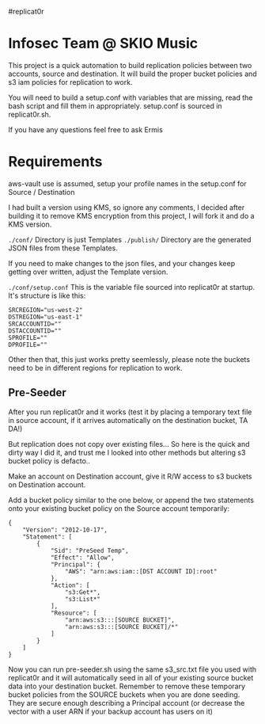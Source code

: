 #replicat0r
# Infosec Team @ SKIO Music

This project is a quick automation to build replication policies between two accounts, source and destination.
It will build the proper bucket policies and s3 iam policies for replication to work.

You will need to build a setup.conf with variables that are missing, read the bash script and fill them in appropriately.
setup.conf is sourced in replicat0r.sh.

If you have any questions feel free to ask Ermis


# Requirements

aws-vault use is assumed, setup your profile names in the setup.conf for Source / Destination

I had built a version using KMS, so ignore any comments, I decided after building it to remove KMS encryption from this project, I will fork it and do a KMS version.

```./conf/``` Directory is just Templates
```./publish/``` Directory are the generated JSON files from these Templates.

If you need to make changes to the json files, and your changes keep getting over written, adjust the Template version.

```./conf/setup.conf``` This is the variable file sourced into replicat0r at startup. It's structure is like this:

```
SRCREGION="us-west-2"
DSTREGION="us-east-1"
SRCACCOUNTID=""
DSTACCOUNTID=""
SPROFILE=""
DPROFILE=""
```

Other then that, this just works pretty seemlessly, please note the buckets need to be in different regions for replication to work.

## Pre-Seeder
After you run replicat0r and it works (test it by placing a temporary text file in source account, if it arrives automatically on the destination bucket, TA DA!)

But replication does not copy over existing files... So here is the quick and dirty way I did it, and trust me I looked into other methods but altering s3 bucket policy is defacto..

Make an account on Destination account, give it R/W access to s3 buckets on Destination account.

Add a bucket policy similar to the one below, or append the two statements onto your existing bucket policy on the Source account temporarily:

```
{
    "Version": "2012-10-17",
    "Statement": [
        {
            "Sid": "PreSeed Temp",
            "Effect": "Allow",
            "Principal": {
                "AWS": "arn:aws:iam::[DST ACCOUNT ID]:root"
            },
            "Action": [
                "s3:Get*",
                "s3:List*"
            ],
            "Resource": [
                "arn:aws:s3:::[SOURCE BUCKET]",
                "arn:aws:s3:::[SOURCE BUCKET]/*"
            ]
        }
    ]
}
```


Now you can run pre-seeder.sh using the same s3_src.txt file you used with replicat0r and it will automatically seed in all of your existing source bucket data into your destination bucket.
Remember to remove these temporary bucket policies from the SOURCE buckets when you are done seeding. They are secure enough describing a Principal account (or decrease the vector with a user ARN if your backup account has users on it)

